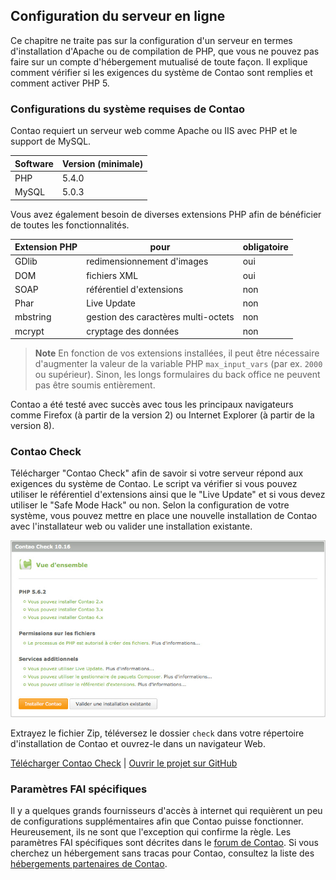 ## Configuration du serveur en ligne

Ce chapitre ne traite pas sur la configuration d'un serveur en termes
d'installation d'Apache ou de compilation de PHP, que vous ne pouvez pas faire
sur un compte d'hébergement mutualisé de toute façon. Il explique comment
vérifier si les exigences du système de Contao sont remplies et comment
activer PHP 5.


### Configurations du système requises de Contao

Contao requiert un serveur web comme Apache ou IIS avec PHP et le support de
MySQL.

| Software | Version (minimale) |
|----------|--------------------|
| PHP      | 5.4.0              |
| MySQL    | 5.0.3              |


Vous avez également besoin de diverses extensions PHP afin de bénéficier de
toutes les fonctionnalités.


| Extension PHP | pour                                | obligatoire |
|---------------|-------------------------------------|-------------|
| GDlib         | redimensionnement d'images          | oui         |
| DOM           | fichiers XML                        | oui         |
| SOAP          | référentiel d'extensions            | non         |
| Phar          | Live Update                         | non         |
| mbstring      | gestion des caractères multi-octets | non         |
| mcrypt        | cryptage des données                | non         |

> **Note** En fonction de vos extensions installées, il peut être nécessaire d'augmenter 
la valeur de la variable PHP `max_input_vars` (par ex. `2000` ou supérieur). Sinon, les 
longs formulaires du back office ne peuvent pas être soumis entièrement.

Contao a été testé avec succès avec tous les principaux navigateurs comme Firefox
(à partir de la version 2) ou Internet Explorer (à partir de la version 8).


### Contao Check

Télécharger "Contao Check" afin de savoir si votre serveur répond aux exigences
du système de Contao. Le script va vérifier si vous pouvez utiliser le
référentiel d'extensions ainsi que le "Live Update" et si vous devez utiliser le
"Safe Mode Hack" ou non. Selon la configuration de votre système, vous pouvez
mettre en place une nouvelle installation de Contao avec l'installateur web ou
valider une installation existante.

![](images/contao-check.jpg)

Extrayez le fichier Zip, téléversez le dossier `check` dans votre répertoire
d'installation de Contao et ouvrez-le dans un navigateur Web.

[Télécharger Contao Check][1] | [Ouvrir le projet sur GitHub][2]


### Paramètres FAI spécifiques

Il y a quelques grands fournisseurs d'accès à internet qui requièrent un peu de
configurations supplémentaires afin que Contao puisse fonctionner. Heureusement,
ils ne sont que l'exception qui confirme la règle. Les paramètres FAI
spécifiques sont décrites dans le [forum de Contao][3]. Si vous cherchez un
hébergement sans tracas pour Contao, consultez la liste des [hébergements
partenaires de Contao][4].


[1]: https://github.com/contao/check/zipball/master
[2]: https://github.com/contao/check
[3]: https://community.contao.org/en/
[4]: https://contao.org/en/partners.html?search=services&for=partner_hosting
